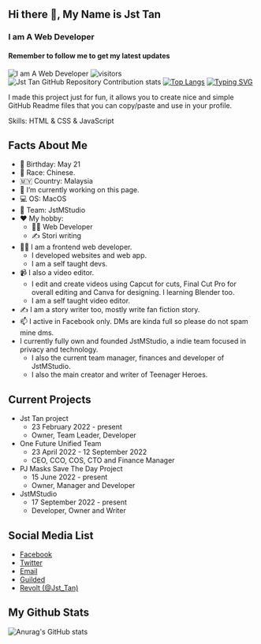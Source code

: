 ## Hi there 👋, My Name is Jst Tan
### I am A Web Developer
#### Remember to follow me to get my latest updates
![I am A Web Developer](https://jstmstudio.tk)
![visitors](https://visitor-badge.glitch.me/badge?page_id=Jst-Tan&left_color=green&right_color=red)
![Jst Tan GitHub Repository Contribution stats](https://github-contributor-stats.vercel.app/api?username=Jst-Tan)
[![Top Langs](https://github-readme-stats.vercel.app/api/top-langs/?username=Jst-Tan&hide=javascript,html)](https://github.com/anuraghazra/github-readme-stats)
[![Typing SVG](https://readme-typing-svg.demolab.com/?lines=First+line+of+text;Second+line+of+text)](https://git.io/typing-svg)

I made this project just for fun, it allows you to create nice and simple GitHub Readme files that you can copy/paste and use in your profile.

Skills: HTML & CSS & JavaScript

## Facts About Me
- 🎂 Birthday: May 21
- 👦 Race: Chinese. 
- 🇲🇾 Country: Malaysia
- 🔭 I’m currently working on this page. 
- 💻 OS: MacOS
- 💼 Team: JstMStudio
- ❤️ My hobby: 
  - 👨‍💻 Web Developer
  - ✍️ Stori writing
- 👨‍💻 I am a frontend web developer. 
  - I developed websites and web app. 
  - I am a self taught devs. 
- 📹 I also a video editor.
  -  I edit and create videos using Capcut for cuts, Final Cut Pro for overall editing and Canva for designing. I learning Blender too. 
  -  I am a self taught video editor. 
- ✍️ I am a story writer too, mostly write fan fiction story. 
- 📫 I active in Facebook only. DMs are kinda full so please do not spam mine dms. 
- I currently fully own and founded JstMStudio, a indie team focused in privacy and technology. 
  - I also the current team manager, finances and developer of JstMStudio.  
  - I also the main creator and writer of Teenager Heroes. 
  
## Current Projects
- Jst Tan project
  - 23 February 2022 - present
  - Owner, Team Leader, Developer
- One Future Unified Team
  - 23 April 2022 - 12 September 2022
  - CEO, CCO, COS, CTO and Finance Manager
- PJ Masks Save The Day Project
  - 15 June 2022 - present
  - Owner, Manager and Developer
- JstMStudio
  - 17 September 2022 - present
  - Developer, Owner and Writer

## Social Media List
- <a href="https://www.facebook.com/JestonJst">Facebook</a>
- <a href="https://twitter.com/jestonjst">Twitter</a>
- <a href="mailto:jestonjst@gmail.com">Email</a>
- <a href="https://www.guilded.gg/profile/Qd5XEDk4">Guilded</a>
- <a href="https://app.revolt.chat">Revolt (@Jst_Tan)</a>

## My Github Stats
![Anurag's GitHub stats](https://github-readme-stats.vercel.app/api?username=anuraghazra&show_icons=true&theme=transparent)

